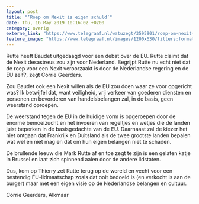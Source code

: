```yaml
---
layout: post
title: "’Roep om Nexit is eigen schuld’"
date: Thu, 16 May 2019 10:16:02 +0200
category: overig
externe_link: "https://www.telegraaf.nl/watuzegt/3595901/roep-om-nexit-is-eigen-schuld"
feature_image: "https://www.telegraaf.nl/images/1200x630/filters:format(jpeg):quality(80)/cdn-kiosk-api.telegraaf.nl/6de5bda0-77eb-11e9-a089-0255c322e81b.jpg"
---
```


<p class="intro">Rutte heeft Baudet uitgedaagd voor een debat over de EU. Rutte claimt dat de Nexit desastreus zou zijn voor Nederland. Begrijpt Rutte nu echt niet dat de roep voor een Nexit veroorzaakt is door de Nederlandse regering en de EU zelf?, zegt Corrie Geerders.</p> <p>Zou Baudet ook een Nexit willen als de EU zou doen waar ze voor opgericht was? Ik betwijfel dat, want veiligheid, vrij verkeer van goederen diensten en personen en bevorderen van handelsbelangen zal, in de basis, geen weerstand oproepen.</p><p>De weerstand tegen de EU in de huidige vorm is opgeroepen door de enorme bemoeizucht en het invoeren van regeltjes en wetjes die de landen juist beperken in de basisgedachte van de EU. Daarnaast zal de kiezer het niet ontgaan dat Frankrijk en Duitsland als de twee grootste landen bepalen wat wel en niet mag en dat om hun eigen belangen niet te schaden.</p><p>De brullende leeuw die Mark Rutte af en toe zegt te zijn is een gelaten katje in Brussel en laat zich spinnend aaien door de andere lidstaten.</p><p>Dus, kom op Thierry zet Rutte terug op de wereld en vecht voor een bestendig EU-lidmaatschap zoals dat ooit bedoeld is (en verkocht is aan de burger) maar met een eigen visie op de Nederlandse belangen en cultuur.</p><p>Corrie Geerders, Alkmaar</p>
